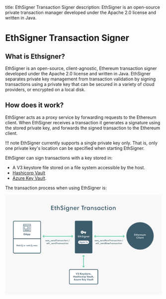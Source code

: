 title: EthSigner Transaction Signer
description: EthSigner is an open-source private transaction manager developed under the Apache 2.0 license and written in Java. 
<!--- END of page meta data -->

# EthSigner Transaction Signer

## What is Ethsigner?

EthSigner is an open-source, client-agnostic, Ethereum transaction signer developed under the Apache 2.0 license and written in Java. EthSigner separates private key management from transaction validation by signing transactions using a private key that can be secured in a variety of cloud providers, or encrypted on a local disk. 

## How does it work?

EthSigner acts as a proxy service by forwarding requests to the Ethereum client. When EthSigner receives a transaction it generates a signature using the stored private key, and forwards the signed transaction to the Ethereum client.

!!! note
    EthSigner currently supports a single private key only. That is, only one private key's location can be specified when starting EthSigner.

EthSigner can sign transactions with a key stored in:

* A V3 keystore file stored on a file system accessible by the host.
* [Hashicorp Vault](Using-EthSigner/Hashicorp.md) 
* [Azure Key Vault](Using-EthSigner/Azure.md). 

The transaction process when using EthSigner is:

![EthSigner Transaction](images/EthSigner_Transaction.png)